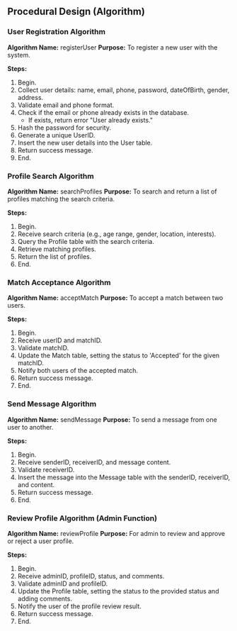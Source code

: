 ## Procedural Design (Algorithm)

### User Registration Algorithm

**Algorithm Name:** registerUser
**Purpose:** To register a new user with the system.

**Steps:**
1. Begin.
2. Collect user details: name, email, phone, password, dateOfBirth, gender, address.
3. Validate email and phone format.
4. Check if the email or phone already exists in the database.
    - If exists, return error "User already exists."
5. Hash the password for security.
6. Generate a unique UserID.
7. Insert the new user details into the User table.
8. Return success message.
9. End.

### Profile Search Algorithm

**Algorithm Name:** searchProfiles
**Purpose:** To search and return a list of profiles matching the search criteria.

**Steps:**
1. Begin.
2. Receive search criteria (e.g., age range, gender, location, interests).
3. Query the Profile table with the search criteria.
4. Retrieve matching profiles.
5. Return the list of profiles.
6. End.

### Match Acceptance Algorithm

**Algorithm Name:** acceptMatch
**Purpose:** To accept a match between two users.

**Steps:**
1. Begin.
2. Receive userID and matchID.
3. Validate matchID.
4. Update the Match table, setting the status to 'Accepted' for the given matchID.
5. Notify both users of the accepted match.
6. Return success message.
7. End.

### Send Message Algorithm

**Algorithm Name:** sendMessage
**Purpose:** To send a message from one user to another.

**Steps:**
1. Begin.
2. Receive senderID, receiverID, and message content.
3. Validate receiverID.
4. Insert the message into the Message table with the senderID, receiverID, and content.
5. Return success message.
6. End.

### Review Profile Algorithm (Admin Function)

**Algorithm Name:** reviewProfile
**Purpose:** For admin to review and approve or reject a user profile.

**Steps:**
1. Begin.
2. Receive adminID, profileID, status, and comments.
3. Validate adminID and profileID.
4. Update the Profile table, setting the status to the provided status and adding comments.
5. Notify the user of the profile review result.
6. Return success message.
7. End.
